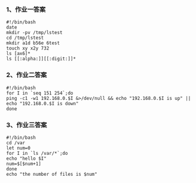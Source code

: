 ### 1、作业一答案
    #!/bin/bash
    date
    mkdir -pv /tmp/lstest
    cd /tmp/lstest
    mkdir a1d b56e 6test
    touch xy x2y 732
    ls [ax6]*
    ls [[:alpha:]][[:digit:]]*
### 2、作业二答案
    #!/bin/bash
    for I in `seq 151 254`;do
    ping -c1 -w1 192.168.0.$I &>/dev/null && echo "192.168.0.$I is up" ||        echo "192.168.0.$I is down"
    done
### 3、作业三答案
    #!/bin/bash
    cd /var
    let num=0
    for I in `ls /var/*`;do
    echo "hello $I"
    num=$[$num+1]
    done
    echo "the number of files is $num"
